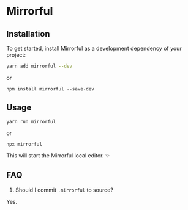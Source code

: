 # Mirrorful

## Installation

To get started, install Mirrorful as a development dependency of your project:

```bash
yarn add mirrorful --dev
```

or

```
npm install mirrorful --save-dev
```

## Usage

```
yarn run mirrorful
```

or

```
npx mirrorful
```

This will start the Mirrorful local editor. ✨

## FAQ

1. Should I commit `.mirrorful` to source?

Yes.
